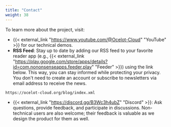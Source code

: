 ```yaml
---
title: "Contact"
weight: 38
---
```


To learn more about the project, visit:

* {{< external_link "https://www.youtube.com/@Ocelot-Cloud" "YouTube" >}} for our technical demos.
* **RSS Feed**: Stay up to date by adding our RSS feed to your favorite reader app (e.g., {{< external_link "https://play.google.com/store/apps/details?id=com.nononsenseapps.feeder.play" "Feeder" >}}) using the link below. This way, you can stay informed while protecting your privacy. You don't need to create an account or subscribe to newsletters via email address to receive the news.

```text
https://ocelot-cloud.org/blog/index.xml
```

* {{< external_link "https://discord.gg/B3Wc3h4ubZ" "Discord" >}}: Ask questions, provide feedback, and participate in discussions. Non-technical users are also welcome; their feedback is valuable as we design the product for them as well.
